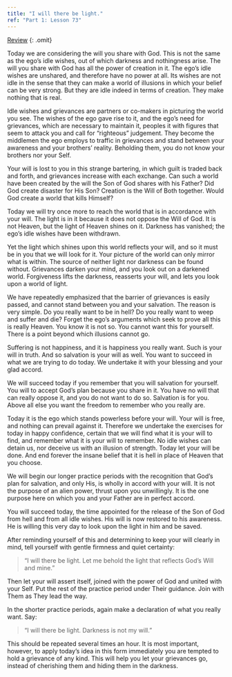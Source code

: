 ```yaml
---
title: "I will there be light."
ref: "Part 1: Lesson 73"
---
```


<a class="hide-review" href="/acim/workbook/l087/#l073">Review</a>
{: .omit}

Today we are considering the will you share with God. This is not the
same as the ego’s idle wishes, out of which darkness and nothingness
arise. The will you share with God has all the power of creation in it.
The ego’s idle wishes are unshared, and therefore have no power at all.
Its wishes are not idle in the sense that they can make a world of
illusions in which your belief can be very strong. But they are idle
indeed in terms of creation. They make nothing that is real.

Idle wishes and grievances are partners or co-makers in picturing the
world you see. The wishes of the ego gave rise to it, and the ego’s need
for grievances, which are necessary to maintain it, peoples it with
figures that seem to attack you and call for “righteous” judgement. They
become the middlemen the ego employs to traffic in grievances and stand
between your awareness and your brothers’ reality. Beholding them, you
do not know your brothers nor your Self.

Your will is lost to you in this strange bartering, in which guilt is
traded back and forth, and grievances increase with each exchange. Can
such a world have been created by the will the Son of God shares with
his Father? Did God create disaster for His Son? Creation is the Will of
Both together. Would God create a world that kills Himself?

Today we will try once more to reach the world that is in accordance
with your will. The light is in it because it does not oppose the Will of
God. It is not Heaven, but the light of Heaven shines on it. Darkness
has vanished; the ego’s idle wishes have been withdrawn.

Yet the light which shines upon this world reflects your will, and so it
must be in you that we will look for it. Your picture of the world can
only mirror what is within. The source of neither light nor darkness can
be found without. Grievances darken your mind, and you look out on a
darkened world. Forgiveness lifts the darkness, reasserts your will, and
lets you look upon a world of light.

We have repeatedly emphasized that the barrier of grievances is easily
passed, and cannot stand between you and your salvation. The reason is
very simple. Do you really want to be in hell? Do you really want to
weep and suffer and die? Forget the ego’s arguments which
seek to prove all this is really Heaven. You know it is not so. You
cannot want this for yourself. There is a point beyond which illusions
cannot go.

Suffering is not happiness, and it is happiness you really want. Such is
your will in truth. And so salvation is your will as well. You want to
succeed in what we are trying to do today. We undertake it with your
blessing and your glad accord.

We will succeed today if you remember that you will salvation for
yourself. You will to accept God’s plan because you share in it. You have
no will that can really oppose it, and you do not want to do so.
Salvation is for you. Above all else you want the freedom to remember who
you really are.

Today it is the ego which stands powerless before your will. Your will is
free, and nothing can prevail against it. Therefore we undertake the
exercises for today in happy confidence, certain that we will find what
it is your will to find, and remember what it is your will to remember.
No idle wishes can detain us, nor deceive us with an illusion of
strength. Today let your will be done. And end forever the insane belief
that it is hell in place of Heaven that you choose.

We will begin our longer practice periods with the recognition that
God’s plan for salvation, and only His, is wholly in accord with your
will. It is not the purpose of an alien power, thrust upon you
unwillingly. It is the one purpose here on which you and your Father are
in perfect accord.

You will succeed today, the time appointed for the release of the Son of
God from hell and from all idle wishes. His will is now restored to his
awareness. He is willing this very day to look upon the light in him and
be saved.

After reminding yourself of this and determining to keep your will
clearly in mind, tell yourself with gentle firmness and quiet certainty:

> “I will there be light. Let me behold the light that reflects God’s
> Will and mine.”

Then let your will assert itself, joined with the power of God and
united with your Self. Put the rest of the practice period under Their
guidance. Join with Them as They lead the way.

In the shorter practice periods, again make a declaration of what you
really want. Say:

> “I will there be light. Darkness is not my will.”

This should be repeated several times an hour. It is most important,
however, to apply today’s idea in this form immediately you are tempted
to hold a grievance of any kind. This will help you let your grievances
go, instead of cherishing them and hiding them in the darkness.

